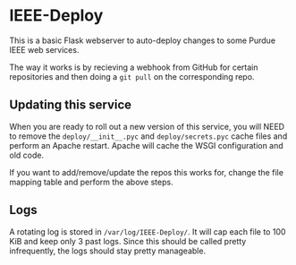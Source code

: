 # IEEE-Deploy

This is a basic Flask webserver to auto-deploy changes to some Purdue IEEE web services.

The way it works is by recieving a webhook from GitHub for certain repositories and then doing a `git pull` on the corresponding repo.

## Updating this service
When you are ready to roll out a new version of this service, you will NEED to remove the `deploy/__init__.pyc` and `deploy/secrets.pyc` cache files and perform an Apache restart. Apache will cache the WSGI configuration and old code. 

If you want to add/remove/update the repos this works for, change the file mapping table and perform the above steps.

## Logs
A rotating log is stored in `/var/log/IEEE-Deploy/`. It will cap each file to 100 KiB and keep only 3 past logs. Since this should be called pretty infrequently, the logs should stay pretty manageable.